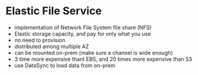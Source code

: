 # Elastic File Service
- implementation of Network File System file share (NFS)
- Elastic storage capacity, and pay for only what you use
- no need to provision
- distributed among multiple AZ
- can be mounted on-prem (make sure a channel is wide enough)
- 3 time more expensive thant EBS, and 20 times more expensive than S3
- use DataSync to load data from on-prem
